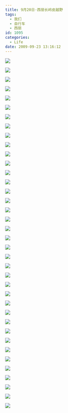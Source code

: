 ```yaml
---
title: 9月20日·西丽长岭皮越野
tags:
  - 我们
  - 自行车
  - 西丽
id: 1095
categories:
  - Life
date: 2009-09-23 13:16:12
---
```


![](/images/2009/09/23_20090923_11790.jpg) 

![](/images/2009/09/23_20090923_11791.jpg) 

![](/images/2009/09/23_20090923_11792.jpg) 

![](/images/2009/09/23_20090923_11793.jpg) 

![](/images/2009/09/23_20090923_11794.jpg) 

![](/images/2009/09/23_20090923_11795.jpg) 

![](/images/2009/09/23_20090923_11796.jpg) 

![](/images/2009/09/23_20090923_11797.jpg) 

![](/images/2009/09/23_20090923_11798.jpg) 

![](/images/2009/09/23_20090923_11799.jpg) 

![](/images/2009/09/23_20090923_11800.jpg) 

![](/images/2009/09/23_20090923_11801.jpg) 

![](/images/2009/09/23_20090923_11802.jpg) 

![](/images/2009/09/23_20090923_11803.jpg) 

![](/images/2009/09/23_20090923_11804.jpg) 

![](/images/2009/09/23_20090923_11805.jpg) 

![](/images/2009/09/23_20090923_11806.jpg) 

![](/images/2009/09/23_20090923_11807.jpg) 

![](/images/2009/09/23_20090923_11808.jpg) 

![](/images/2009/09/23_20090923_11809.jpg) 

![](/images/2009/09/23_20090923_11810.jpg) 

![](/images/2009/09/23_20090923_11811.jpg) 

![](/images/2009/09/23_20090923_11812.jpg) 

![](/images/2009/09/23_20090923_11813.jpg) 

![](/images/2009/09/23_20090923_11814.jpg) 

![](/images/2009/09/23_20090923_11815.jpg) 

![](/images/2009/09/23_20090923_11816.jpg) 

![](/images/2009/09/23_20090923_11817.jpg) 

![](/images/2009/09/23_20090923_11818.jpg) 

![](/images/2009/09/23_20090923_11819.jpg) 

![](/images/2009/09/23_20090923_11820.jpg) 

![](/images/2009/09/23_20090923_11821.jpg) 

![](/images/2009/09/23_20090923_11822.jpg) 

![](/images/2009/09/23_20090923_11823.jpg) 

![](/images/2009/09/23_20090923_11824.jpg) 

![](/images/2009/09/23_20090923_11825.jpg) 

![](/images/2009/09/23_20090923_11826.jpg) 

![](/images/2009/09/23_20090923_11827.jpg)